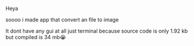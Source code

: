 Heya

soooo i made app that convert an file to image

It dont have any gui at all just terminal because source code is only 1.92 kb but compiled is 34 mb😭
